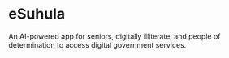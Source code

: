 # eSuhula
An AI-powered app for seniors, digitally illiterate, and people of determination to access digital government services.

